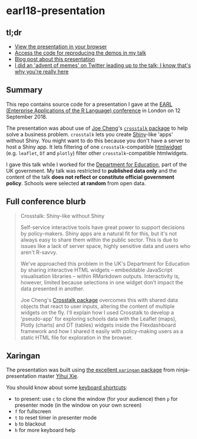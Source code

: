 # earl18-presentation

## tl;dr

* [View the presentation in your browser](https://matt-dray.github.io/earl18-presentation/)
* [Access the code for reproducing the demos in my talk](https://github.com/matt-dray/earl18-crosstalk)
* [Blog post about this presentation](https://www.rostrum.blog/2018/09/12/crosstalk-memes/)
* [I did an 'advent of memes' on Twitter leading up to the talk; I know that's why you're really here](https://github.com/matt-dray/earl18-presentation/blob/master/memes/links.md)

## Summary

This repo contains source code for a presentation I gave at the [EARL (Enterprise Applications of the R Language) conference](https://earlconf.com/) in London on 12 September 2018.

The presentation was about use of [Joe Cheng](https://twitter.com/jcheng)'s [`crosstalk` package](http://rstudio.github.io/crosstalk/) to help solve a business problem. `crosstalk` lets you create [Shiny](https://shiny.rstudio.com/)-like 'apps' without Shiny. You might want to do this because you don't have a server to host a Shiny app. It lets filtering of one `crosstalk`-compatible [htmlwidget](https://www.htmlwidgets.org/) (e.g. `leaflet`, `DT` and `plotly`) filter other `crosstalk`-compatible htmlwidgets.

I gave this talk while I worked for the [Department for Education](https://www.gov.uk/government/organisations/department-for-education), part of the UK government. My talk was restricted to **published data only** and the content of the talk **does not reflect or constitute official government policy**. Schools were selected **at random** from open data.

## Full conference blurb

>Crosstalk: Shiny-like without Shiny
>
>Self-service interactive tools have great power to support decisions by policy-makers. Shiny apps are a natural fit for this, but it's not always easy to share them within the public sector. This is due to issues like a lack of server space, highly sensitive data and users who aren't R-savvy. 
>
>We've approached this problem in the UK's Department for Education by sharing interactive HTML widgets – embeddable JavaScript visualisation libraries – within RMarkdown outputs. Interactivity is, however, limited because selections in one widget don’t impact the data presented in another. 
>
>Joe Cheng's [Crosstalk package](http://rstudio.github.io/crosstalk/) overcomes this with shared data objects that react to user inputs, altering the content of multiple widgets on the fly. I'll explain how I used Crosstalk to develop a 'pseudo-app' for exploring schools data with the Leaflet (maps), Plotly (charts) and DT (tables) widgets inside the Flexdashboard framework and how I shared it easily with policy-making users as a static HTML file for exploration in the browser.

## Xaringan

The presentation was built using [the excellent `xaringan` package](https://bookdown.org/yihui/rmarkdown/xaringan.html) from ninja-presentation master [Yihui Xie](https://yihui.name/).

You should know about some [keyboard shortcuts](https://bookdown.org/yihui/rmarkdown/xaringan-key.html):

* to present: use `c` to clone the window (for your audience) then `p` for presenter mode (in the window on your own screen)
* `f` for fullscreen
* `t` to reset timer in presenter mode
* `b` to blackout
* `h` for more keyboard help